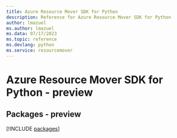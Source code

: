 ```yaml
---
title: Azure Resource Mover SDK for Python
description: Reference for Azure Resource Mover SDK for Python
author: lmazuel
ms.author: lmazuel
ms.data: 07/17/2023
ms.topic: reference
ms.devlang: python
ms.service: resourcemover
---
```

# Azure Resource Mover SDK for Python - preview
## Packages - preview
[!INCLUDE [packages](resource-mover-index.md)]